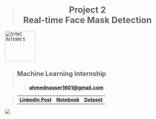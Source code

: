 > <h1 align="center">Project 2<br><b>Real-time Face Mask Detection</b></h1>

<a href="https://www.syncinterns.com"><img alt="SYNC INTERN'S" height=100 src="https://static.wixstatic.com/media/5d3a75_a74999aa4fc34c90a7e45de2b3dc9b2a~mv2.png"/></a>

> ## **Machine Learning Internship**
>> ### **[ahmednasser1601@gmail.com](mailto:ahmednasser1601@gmail.com)**

> <table align="center"><tr><td><a href="#"><b>LinkedIn Post</b></a></td><td><a href="https://www.kaggle.com/code/ahmednasser1601/face-mask-detection"><b>Notebook</b></a></td><td><a href="dataset.json"><b>Dataset</b></a></td></tr></table>

<img src="https://hits.sh/github.com/AhmedNasser1601/Face-Mask-Detection.svg?label=Visits&logo=python"/>
